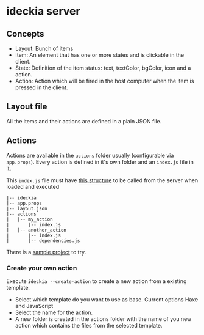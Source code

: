 # ideckia server

## Concepts

* Layout: Bunch of items
* Item: An element that has one or more states and is clickable in the client.
* State: Definition of the item status: text, textColor, bgColor, icon and a action.
* Action: Action which will be fired in the host computer when the item is pressed in the client.

## Layout file

All the items and their actions are defined in a plain JSON file.

## Actions

Actions are available in the `actions` folder usually (configurable via `app.props`). Every action is defined in it's own folder and an `index.js` file in it.

This `index.js` file must have [this structure](https://github.com/ideckia/ideckia_api#action-structure) to be called from the server when loaded and executed

```
|-- ideckia
|-- app.props
|-- layout.json
|-- actions
|   |-- my_action
|       |-- index.js
|   |-- another_action
|       |-- index.js
|       |-- dependencies.js
```

There is a [sample project](https://github.com/ideckia/sample_project) to try.

### Create your own action

Execute `ideckia --create-action` to create a new action from a existing template.
  * Select which template do you want to use as base. Current options Haxe and JavaScript
  * Select the name for the action.
  * A new folder is created in the actions folder with the name of you new action which contains the files from the selected template.